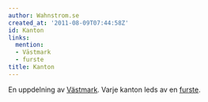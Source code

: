 ```yaml
---
author: Wahnstrom.se
created_at: '2011-08-09T07:44:58Z'
id: Kanton
links:
  mention:
  - Västmark
  - furste
title: Kanton
---
```


En uppdelning av [Västmark]. Varje kanton leds av en [furste].

  [Västmark]: Västmark
  [furste]: furste